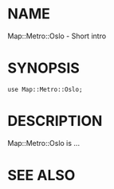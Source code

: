 # NAME

Map::Metro::Oslo - Short intro

# SYNOPSIS

    use Map::Metro::Oslo;

# DESCRIPTION

Map::Metro::Oslo is ...

# SEE ALSO
